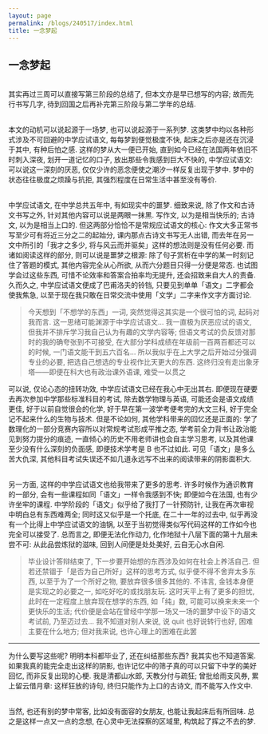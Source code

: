 ```yaml
---
layout: page
permalink: /blogs/240517/index.html
title: 一念梦起
---
```


## 一念梦起

<br>其实再过三周可以直接写第三阶段的总结了, 但本文亦是早已想写的内容; 故而先行书写几字, 待到回国之后再补完第三阶段与第二学年的总结.

<br>本文的动机可以说起源于一场梦, 也可以说起源于一系列梦. 这类梦中均以各种形式涉及不可回避的中学应试语文, 每每梦到便觉极度不快, 起床之后亦是还在沉浸于其中, 有种后怕之感. 这样的梦从大一便已开始, 直到如今已经在法国两年依旧不时刺入深夜, 划开一道记忆的口子, 放出那些令我感到巨大不快的, 中学应试语文: 可以说这一深刻的厌恶, 仅仅少许的恶念便使之潮汐一样反复出现于梦中. 梦中的状态往往极度之烦躁与抗拒, 其强烈程度在日常生活中甚至没有等价.

<br>中学应试语文, 在中学总共五年中, 有如现实中的噩梦. 细致来说, 除了作文和古诗文书写之外, 针对其他内容可以说是两眼一抹黑. 写作文, 以为是相当快乐的; 古诗文, 以为是相当上口的. 但这两部分恰恰不是常规应试语文的核心: 作文大多正常书写至少可有将近三分之二的起始分, 课内那点古诗文书写无人出错, 而去年在另一文中所引的「我才之多少, 将与风云而并驱矣」这样的想法则是没有任何必要. 而诸如阅读这样的部分, 则可以说是噩梦之根源: 除了句子赏析在中学的某一时刻记住了答题的模式, 其他内容完全从心所欲, 从而六分题目只得一分便是常态. 也试图学会过这些东西, 可惜不论效率和答案合拍率均无提升, 还会招致来自大人的责备. 久而久之, 中学应试语文便成了巴甫洛夫的铃铛, 只要见到单单「语文」二字都会使我焦急, 以至于现在我只敢在日常交流中使用「文学」二字来作文字方面讨论.

> 今天想到「不想学的东西」一词, 突然觉得这其实是一个很可怕的词, 起码对我而言. 这一思绪可能渊源于中学应试语文... 我一直极为厌恶应试的语文, 但我并不排斥学习我自己认为有趣的文学内容等; 但语文考试的负反馈对那时的我的确夸张到不可接受, 在大部分学科成绩在年级前一百两百都还可以的时候, 一门语文能干到五六百名... 所以我似乎在上大学之后开始过分强调专业的必要, 把选自己想选的专业视作比天更大的东西. 这终归没有走出象牙塔——即便在科大也有政治课外语课, 难受一以贯之

可以说, 仅论心态的扭转功效, 中学应试语文已经在我心中无出其右. 即便现在硬要去再次参加中学那些标准科目的考试, 除去数学物理与英语, 可能还会是语文成绩更佳, 好于以前自觉很会的化学, 好于早在第一波学考便考完的大文三科, 好于完全记不起来什么的生物与技术. 但是不论如何, 其他学科带来的回忆还是正面的: 学了数理化的一部分竞赛内容所以对常规考试形成平推之态, 学考前全力背书让政治能见到努力提分的痕迹, 一直倾心的历史不用老师讲也会自主学习思考, 以及其他课至少没有什么深刻的负面感, 即便技术学考是 B 也不过如此. 可见「语文」是多么苦大仇深, 其他科目考试失误还不如几道永远写不出来的阅读带来的阴影面积大.

<br>另一方面, 这样的中学应试语文也给我带来了更多的思考. 许多时候作为通识教育的一部分, 会有一些课程如同「语文」一样令我感到不快; 即便如今在法国, 也有少许坐牢的课程. 中学阶段的「语文」似乎给了我打了一针预防针, 让我在再次审视中明白总有东西难两全; 同时这又似乎是一个托底, 在二十一年的过去中, 似乎再没有一个比得上中学应试语文的油锅, 以至于当初觉得类似写代码这样的工作如今也完全可以接受了. 总而言之, 即便无法化作动力, 化作地狱十八层下面的第十九层未尝不可: 从此品尝炼狱的滋味, 回到人间便是处处美好, 云自无心水自闲.

> 毕业设计答辩结束了, 下一步要开始想的东西涉及如何在社会上养活自己. 但若还禁锢于「是否为自己所好」这样的思考方式, 似乎便不得不舍弃太多东西, 以至于为了一个所好之物, 要放弃很多很多其他的. 不讳言, 金钱本身便是实现之的必要之一, 如吃好吃的或找朋友玩. 这时天平上有了更多的担忧, 此时在一定程度上放弃现在想学的东西, 如「纯」数, 可能可以换来未来一个更快乐的生活; 代价便是会站在曾经中学那一场又一场的噩梦中设下的语文考试前, 乃至迈过去... 我不知道对别人来说, 说 quit 也好说转行也好, 困难主要在什么地方; 但对我来说, 也许心理上的困难在此罢

---

为什么要写这些呢? 明明本科都毕业了, 还在纠结那些东西? 我其实也不知道答案. 如果我真的能完全走出这样的阴影, 也许记忆中的筛子真的可以只留下中学的美好回忆, 而非反复出现的心梗. 我是清都山水郎, 天教分付与疏狂; 曾批给雨支风券, 累上留云借月章: 这样狂放的诗句, 终归只能作为上口的古诗文, 而不能写入作文中.

<br>当然, 也还有别的梦中常客, 比如没有面容的女朋友, 也能让我起床后有所回味. 总之是这样一点又一点的念想, 在心灵中无法探察的区域里, 构筑起了挥之不去的梦.